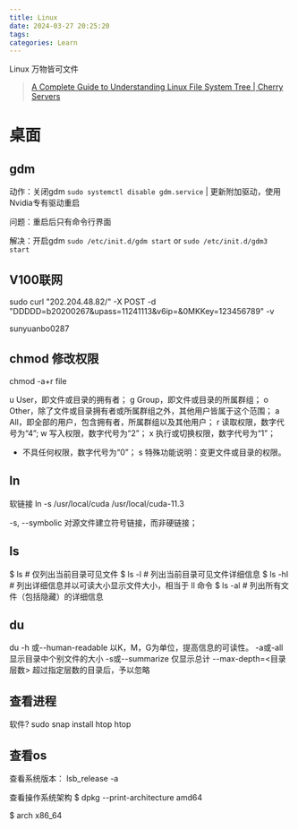 ```yaml
---
title: Linux
date: 2024-03-27 20:25:20
tags: 
categories: Learn
---
```


Linux 万物皆可文件
> [A Complete Guide to Understanding Linux File System Tree | Cherry Servers](https://www.cherryservers.com/blog/a-complete-guide-to-understanding-linux-file-system-tree)

<!-- more -->

# 桌面

## gdm 

动作：关闭gdm `sudo systemctl disable gdm.service` | 更新附加驱动，使用Nvidia专有驱动重启

问题：重启后只有命令行界面

解决：开启gdm `sudo /etc/init.d/gdm start` or `sudo /etc/init.d/gdm3 start`

## V100联网

sudo curl "202.204.48.82/" -X POST -d "DDDDD=b20200267&upass=11241113&v6ip=&0MKKey=123456789" -v

sunyuanbo0287

## chmod 修改权限

chmod -a+r file

u User，即文件或目录的拥有者；
g Group，即文件或目录的所属群组；
o Other，除了文件或目录拥有者或所属群组之外，其他用户皆属于这个范围；
a All，即全部的用户，包含拥有者，所属群组以及其他用户；
r 读取权限，数字代号为“4”;
w 写入权限，数字代号为“2”；
x 执行或切换权限，数字代号为“1”；
- 不具任何权限，数字代号为“0”；
s 特殊功能说明：变更文件或目录的权限。

## ln

软链接
ln -s /usr/local/cuda /usr/local/cuda-11.3

-s, --symbolic              对源文件建立符号链接，而非硬链接；

## ls
$ ls       # 仅列出当前目录可见文件
$ ls -l    # 列出当前目录可见文件详细信息
$ ls -hl   # 列出详细信息并以可读大小显示文件大小，相当于 ll 命令
$ ls -al   # 列出所有文件（包括隐藏）的详细信息

## du

du
-h 或--human-readable 以K，M，G为单位，提高信息的可读性。
-a或-all 显示目录中个别文件的大小
-s或--summarize 仅显示总计
--max-depth=<目录层数> 超过指定层数的目录后，予以忽略

## 查看进程
软件?
sudo snap install htop
htop 

## 查看os

查看系统版本：
lsb_release -a

查看操作系统架构
$ dpkg --print-architecture
amd64

$ arch
x86_64